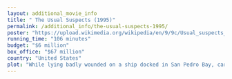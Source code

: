 ```yaml
---
layout: additional_movie_info
title: " The Usual Suspects (1995)"
permalink: /additional_info/the-usual-suspects-1995/
poster: "https://upload.wikimedia.org/wikipedia/en/9/9c/Usual_suspects_ver1.jpg"
running_time: "106 minutes"
budget: "$6 million"
box_office: "$67 million"
country: "United States"
plot: "While lying badly wounded on a ship docked in San Pedro Bay, career criminal Dean Keaton is approached by a shadowy figure whom he calls \"Keyser,\" who shoots him dead and sets fire to the ship. The next day, the police recover 27 bodies and only two survivors: Arkosh Kovash (\"Ákos Kovács\"), a Hungarian mobster hospitalized with severe burns; and Roger \"Verbal\" Kint, a physically disabled con artist. U.S. Customs agent Dave Kujan flies to Los Angeles from New York City to interrogate Verbal. The men are left alone in a borrowed office belonging to LAPD police sergeant Jeff Rabin while FBI agent Jack Baer visits a hospitalized Kovács. In an extended flashback, Verbal relates the events that led him, Keaton and their associates onto the ship.\n\nSix weeks earlier in New York City, Keaton and Verbal are arrested alongside fellow criminals Michael McManus, Fred Fenster and Todd Hockney and placed in a police lineup as suspects in a truck hijacking that none of them admits to participating in. As the five bond in the police station's holding cell, McManus proposes that they pull a heist to get revenge on the NYPD. Trying to go straight, Keaton initially refuses but eventually agrees to help rob a jewel smuggler being escorted by corrupt cops, netting millions in emeralds, and getting over fifty cops arrested after leaking their activities to the press. They then go to California to fence the jewels through a man named Redfoot, who connects them with another jewel heist. The heist goes badly, and they're forced to kill their target, who is revealed to be carrying synthetic heroin. \n\nShortly after, the men learn that the job was arranged by a lawyer named Kobayashi, who claims to be a representative of Keyser Söze—a mysterious Turkish crime lord who passed into legend after killing his own family while they were held hostage by his Hungarian rivals. Having vanished after killing his family and massacring his rivals, Söze supposedly only conducts business from the shadows via his underlings, most of whom are unaware that they work for him. To most of the criminal underworld, he is a fearsome urban legend, with most unsure whether he truly exists.\n\nKobayashi tells the men that Söze arranged for their arrests in New York after they attracted his attention by unwittingly stealing from him, but he is willing to spare their lives in exchange for them destroying a shipment of $91 million worth of cocaine being brought to San Pedro Bay by Argentinian drug dealers to be sold to a Hungarian gang. Though initially reluctant to take the job, they relent after Fenster is killed while attempting to flee, and after Kobayashi threatens their loved ones when they attempt to ambush him in his office.\n\nDuring Kujan's interrogation, he learns that there was no cocaine on the ship, and Söze was seen on board. At the hospital, Baer learns that Kovács has seen Söze, and has a sketch artist begin drawing a picture of him. At the conclusion of Verbal's flashback, he and his companions attack the ship and kill numerous Argentinian and Hungarian gangsters before discovering that there is no cocaine onboard. An unseen assailant kills Hockney, McManus, Keaton and a prisoner in one of the ship's cabins. The mysterious figure then sets fire to the ship as Verbal looks on from a hiding place on the dock.\n\nKujan learns that the prisoner killed on the ship was Arturo Marquez, a smuggler who escaped prosecution by claiming that he could identify Söze. Rather than dealing cocaine, the Argentinians were actually planning to sell Marquez—the only man who could identify Söze—to his rivals. He also learns that Marquez was represented by lawyer Edie Finneran, Keaton's girlfriend, who was recently murdered. Armed with this information, Kujan deduces that Keaton was actually Keyser Söze: he organized the assault on the boat as a pretext for assassinating Marquez and faking his death. Verbal finally confesses that Keaton was behind everything, but refuses to testify in court. Verbal's bail is posted, and he is released.\n\nMoments later, Kujan realizes that Verbal fabricated his entire story, improvising on the spot by piecing together details from random items in Rabin's cluttered office. Verbal walks outside, gradually losing his limp and flexing his supposedly disabled hand. As Kujan pursues Verbal, a fax arrives at the police station with the sketch artist's facial composite of Söze, which resembles Verbal. Moments before Kujan arrives on the scene, Verbal enters a car driven by \"Kobayashi\" and leaves."
---
```

